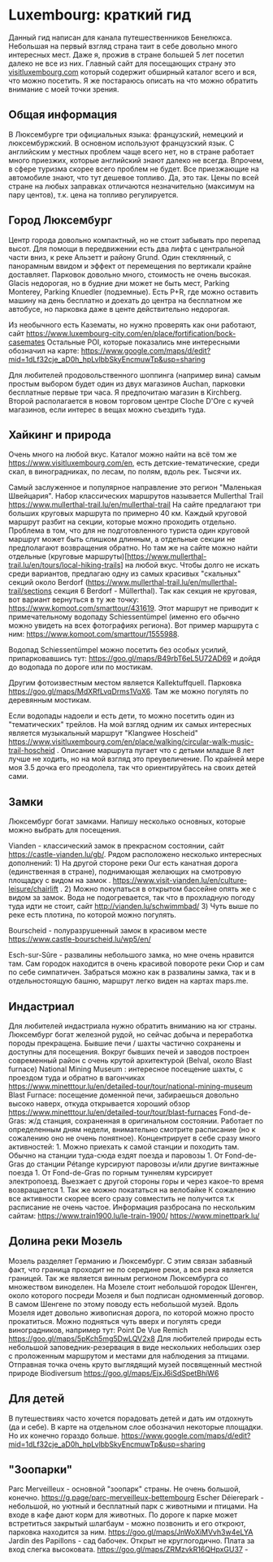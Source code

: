 # Luxembourg: краткий гид

Данный гид написан для канала путешественников Бенелюкса. Небольшая на первый взгляд страна таит в себе довольно много интересных мест. Даже я, прожив в стране большей 5 лет посетил далеко не все из них. 
Главный сайт для посещающих страну это [visitluxembourg.com](https://www.visitluxembourg.com/en) который содержит обширный каталог всего и вся, что можно посетить. Я же постараюсь описать на что можно обратить внимание с моей точки зрения.

## Общая информация
В Люксембурге три официальных языка: французский, немецкий и люксембуржский. В основном используют французский язык. С английским у местных проблем чаще всего нет, но в стране работает много приезжих, которые английский знают далеко не всегда. Впрочем, в сфере туризма скорее всего проблем не будет.
Все приезжающие на автомобиле знают, что тут дешевое топливо. Да, это так. Цены по всей стране на любых заправках отличаются незначительно (максимум на пару центов), т.к. цена на топливо регулируется.

## Город Люксембург
Центр города довольно компактный, но не стоит забывать про перепад высот. Для помощи в передвижении есть два лифта с центральной части вниз, к реке Альзетт и району Grund. Один стеклянный, с панорамным ввидом и эффект от перемещения по вертикали крайне доставляет.
Парковок довольно много, стоимость не очень высокая. Glacis недорогая, но в будние дни может не быть мест, Parking Monterey, Parking Knuedler (подземные). Есть P+R, где можно оставить машину на день бесплатно и доехать до центра на бесплатном же автобусе, но парковка даже в центе действительно недорогая.

Из необычного есть Казематы, но нужно проверять как они работают, сайт https://www.luxembourg-city.com/en/place/fortification/bock-casemates 
Остальные POI, которые показались мне интересными обозначил на карте: https://www.google.com/maps/d/edit?mid=1dLf32cje_aD0h_hpLvlbbSkyEncmuwTp&usp=sharing

Для любителей продовольственного шоппинга (например вина) самым простым выбором будет один из двух магазинов Auchan, парковки бесплатные первые три часа. Я предпочитаю магазин в Kirchberg. Второй располагается в новом торговом центре Cloche D'Ore с кучей магазинов, если интерес в вещах можно съездить туда. 

## Хайкинг и природа
Очень много на любой вкус. Каталог можно найти на всё том же https://www.visitluxembourg.com/en, есть детские-тематические, среди скал, в виноградниках, по лесам, по полям, вдоль рек. Тысячи их.

Самый заслуженное и популярное направление это регион "Маленькая Швейцария". Набор классических маршрутов называется Mullerthal Trail https://www.mullerthal-trail.lu/en/mullerthal-trail 
На сайте предлагают три больших круговых маршрута по примерно 40 км. Каждый круговой маршрут разбит на секции, которые можно проходить отдельно. Проблема в том, что для не подготовленного туриста один круговой маршрут может быть слишком длинным, а отдельные секции не предполагают возвращения обратно. Но там же на сайте можно найти отдельные (круговые маршруты)[https://www.mullerthal-trail.lu/en/tours/local-hiking-trails] на любой вкус.
Чтобы долго не искать среди вариантов, предлагаю одну из самых красивых "скальных" секций около Berdorf (https://www.mullerthal-trail.lu/en/mullerthal-trail/sections секция 6 Berdorf - Müllerthal). Так как секция не круговая, вот вариант вернуться в ту же точку: https://www.komoot.com/smarttour/431619.
Этот маршрут не приводит к примечательному водопаду Schiessentümpel (именно его обычно можно увидеть на всех фотографиях региона). Вот пример маршрута с ним: https://www.komoot.com/smarttour/1555988. 

Водопад Schiessentümpel можно посетить без особых усилий, припарковавшись тут: https://goo.gl/maps/B49rbT6eL5U72AD69 и дойдя до водопада по дороге или по мостикам.

Другим фотоизвестным местом является Kallektuffquell. Парковка https://goo.gl/maps/MdXRfLvqDrms1VqX6. Там же можно погулять по деревянным мостикам.

Если водопады надоели и есть дети, то можно посетить один из "тематических" трейлов. На мой взгляд одним их самых интересных является музыкальный маршрут "Klangwee Hoscheid" https://www.visitluxembourg.com/en/place/walking/circular-walk-music-trail-hoscheid . Описание маршрута пугает что с детьми младше 8 лет лучше не ходить, но на мой взгляд это преувеличение. По крайней мере моя 3.5 дочка его преодолела, так что ориентируйтесь на своих детей сами.

## Замки
Люксембург богат замками. Напишу несколько основных, которые можно выбрать для посещения.

Vianden - классический замок в прекрасном состоянии, сайт https://castle-vianden.lu/gb/. Рядом расположено несколько интересных дополнений:
	1) На другой стороне реки Our есть канатная дорога (единственная в стране), поднимающая желающих на смотровую площадку с видом на замок . https://www.visit-vianden.lu/en/culture-leisure/chairlift .
	2) Можно покупаться в открытом бассейне опять же с видом за замок. Вода не подогревается, так что в прохладную погоду туда идти не стоит, сайт http://vianden.lu/schwimmbad/
	3) Чуть выше по реке есть плотина, по которой можно погулять.
	
Bourscheid - полуразрушенный замок в красивом месте https://www.castle-bourscheid.lu/wp5/en/

Esch-sur-Sûre - развалины небольшого замка, но мне очень нравится там. Сам городок находится в очень красивой повороте реки Сюр и сам по себе симпатичен. Забраться можно как в развалины замка, так и в отдельностоящую башню, маршрут легко виден на картах maps.me. 

## Индастриал
Для любителей индастриала нужно обратить вниманию на юг страны. Люксембург богат железной рудой, но сейчас добыча и переработка породы прекращена. Бывшие печи / шахты частично сохранены и доступны для посещения. Вокруг бывших печей и заводов построен современный район с очень крутой архитектурой (Belval, около Blast furnace)
National Mining Museum : интересное посещение шахты, с проездом туда и обратно в вагончиках https://www.minetttour.lu/en/detailed-tour/tour/national-mining-museum
Blast Furnace: посещение доменной печи, забираешься довольно высоко наверх, откуда открывается хороший обзор https://www.minetttour.lu/en/detailed-tour/tour/blast-furnaces
Fond-de-Gras: ж/д станция, сохраненная в оригинальном состоянии. Работает по определенным дням недели, внимательно смотрите расписание (но к сожалению оно не очень понятное). Концентрирует в себе сразу много активностей:
	1. Можно приехать к самой станции и походить там. Обычно на станции туда-сюда ездят поезда и паровозы
	1. От Fond-de-Gras до станции Pétange курсируют паровозы и/или другие винтажные поезда
	1. От Fond-de-Gras по горным туннелям курсирует электропоезд. Выезжает с другой стороны горы и через какое-то время возвращается
	1. Так же можно покататься на велобайке
	К сожалению все активности скорее всего сразу совместить не получится т.к расписание не очень частое. 
	Информация разбросана по нескольким сайтам:
	https://www.train1900.lu/le-train-1900/
	https://www.minettpark.lu/
	
## Долина реки Мозель
Мозель разделяет Германию и Люксембург. С этим связан забавный факт, что граница проходит не по середине реки, а вся река является границей. Так же является винным регионом Люксембурга со множеством виноделен.
На Мозеле стоит небольшой городок Шенген, около которого посреди Мозеля и был подписан одномменный договор. В самом Шенгене по этому поводу есть небольшой музей.
Вдоль Мозеля идет довольно живописная дорога, по которой можно просто прокатиться. Можно подняться чуть вверх и погулять среди виноградников, например тут: Point De Vue Remich https://goo.gl/maps/5pKch5mg5DwLQV2x8
Для любителей природы есть небольшой заповедник-резервация в виде нескольких небольших озер с проложенным маршрутом и местами для наблюдения за птицами. Отправная точка очень круто выглядящий музей посвященный местной природе Biodiversum https://goo.gl/maps/EjxJ6iSdSpetBhiW6 

## Для детей
В путешествиях часто хочется порадовать детей и дать им отдохнуть (да и себе).
В карте на отдельном слое обозначил некоторые площадки. Но их конечно гораздо больше. https://www.google.com/maps/d/edit?mid=1dLf32cje_aD0h_hpLvlbbSkyEncmuwTp&usp=sharing

## "Зоопарки"
Parc Merveilleux - основной "зоопарк" страны. Не очень большой, конечно. https://g.page/parc-merveilleux-bettembourg
Escher Déierepark - небольшой, но уютный и бесплатный парк с животными и птицами. На входе в кафе дают корм для животных. По дороге к парке может встретиться закрытый шлагбаум - можно позвонить и его откроют, парковка находится за ним. https://goo.gl/maps/JnWoXiMVvh3w4eLYA
Jardin des Papillons - сад бабочек. Открыт не круглогодично. Плата за вход слегка высоковата. https://goo.gl/maps/ZRMzvkR16QHpxGU37 - 
